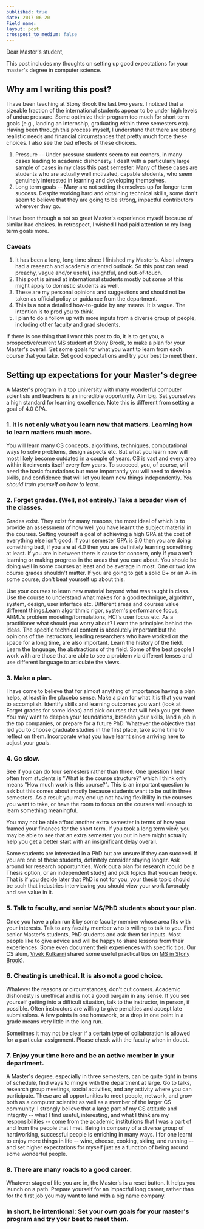 ```yaml
---
published: true
date: 2017-06-20 
Field name: 
layout: post
crosspost_to_medium: false
---
```

Dear Master&#39;s student,

This post includes my thoughts on setting up good expectations for your master&#39;s degree in computer science.

## Why am I writing this post? ##

I have been teaching at Stony Brook the last two years. I noticed that a sizeable fraction of the  international students appear to be under high levels of undue pressure. Some optimize their program too much for short term goals (e.g., landing an internship, graduating within three semesters etc). Having been through this process myself, I understand that there are strong realistic needs and financial circumstances that pretty much force these choices. I also see the bad effects of these choices.

1. Pressure -- Under pressure students seem to cut corners, in many cases leading to academic dishonesty. I dealt with a particularly large sample of cases in my class this past semester. Many of these cases are students who are actually well motivated, capable students, who seem genuinely interested in learning and developing themselves.
2. Long term goals -- Many are not setting themselves up for longer term success. Despite working hard and obtaining technical skills, some don&#39;t seem to believe that they are going to be strong, impactful contributors wherever they go.

I have been through a not so great Master&#39;s experience myself because of similar bad choices. In retrospect, I wished I had paid attention to my long term goals more.

### Caveats ###

1. It has been a long, long time since I finished my Master&#39;s. Also I always had a research and academia oriented outlook. So this post can read preachy, vague and/or useful, insightful, and out-of-touch.
2. This post is aimed at international students mostly but some of this might apply to domestic students as well.
3. These are my personal opinions and suggestions and should not be taken as official policy or guidance from the department.
4. This is a not a detailed how-to-guide by any means. It is vague. The intention is to prod you to think.
5. I plan to do a follow up with more inputs from a diverse group of people, including other faculty and grad students.

If there is one thing that I want this post to do, it is to get you, a prospective/current MS student at Stony Brook, to make a plan for your Master&#39;s overall. Set some goals for what you want to learn from each course that you take. Set good expectations and try your best to meet them.

## Setting up expectations for your Master&#39;s degree ##

A Master&#39;s program in a top university with many wonderful computer scientists and teachers is an incredible opportunity.  Aim big. Set yourselves a high standard for learning excellence. Note this is different from setting a goal of 4.0 GPA.

### 1. It is not only what you learn now that matters. Learning how to learn matters much more. ###

You will learn many CS concepts, algorithms, techniques, computational ways to solve problems, design aspects etc. But what you learn now will most likely become outdated in a couple of years. CS is vast and every area within it reinvents itself every few years. To succeed, you, of course, will need the basic foundations but more importantly you will need to develop skills, and confidence that will let you learn new things independently. _You should train yourself on how to learn._

### 2. Forget grades. (Well, not entirely.) Take a broader view of the classes. ###

Grades exist. They exist for many reasons, the most ideal of which is to provide an assessment of how well you have learnt the subject material in the courses. Setting yourself a goal of achieving a high GPA at the cost of everything else isn&#39;t good. If your semester GPA is 3.0 then you are doing something bad, if you are at 4.0 then you are definitely learning something at least. If you are in between there is cause for concern, only if you aren&#39;t learning or making progress in the areas that you care about. You should be doing well in some courses at least and be average in most. One or two low course grades shouldn&#39;t matter. If you are going to get a solid B+ or an A- in some course, don&#39;t beat yourself up about this.

Use your courses to learn new material beyond what was taught in class. Use the course to understand what makes for a good technique, algorithm, system, design, user interface etc. Different areas and courses value different things.Learn algorithmic rigor, system&#39;s performance focus, AI/ML&#39;s problem modeling/formulations, HCI&#39;s user focus etc. As a practitioner what should you worry about? Learn the principles behind the ideas. The specific technical content is absolutely important but the opinions of the instructors, leading researchers who have worked on the space for a long time, are also important. Learn the history of the field. Learn the language, the abstractions of the field. Some of the best people I work with are those that are able to see a problem via different lenses and use different language to articulate the views.

### 3. Make a plan. ###

I have come to believe that for almost anything of importance having a plan helps, at least in the placebo sense. Make a plan for what it is that you want to accomplish. Identify skills and learning outcomes you want (look at Forget grades for some ideas) and pick courses that will help you get there. You may want to deepen your foundations, broaden your skills, land a job in the top companies, or prepare for a future PhD. Whatever the objective that led you to choose graduate studies in the first place, take some time to reflect on them. Incorporate what you have learnt since arriving here to adjust your goals.

### 4. Go slow. ###

See if you can do four semesters rather than three. One question I hear often from students is &quot;What is the course structure?&quot; which I think only means &quot;How much work is this course?&quot;. This is an important question to ask but this comes about mostly because students want to be out in three semesters. As a result you may end up not having flexibility in the courses you want to take, or have the room to focus on the courses well enough to learn something meaningful.

You may not be able afford another extra semester in terms of how you framed your finances for the short term. If you took a long term view, you may be able to see that an extra semester you put in here might actually help you get a better start with an insignificant delay overall.

Some students are interested in a PhD but are unsure if they can succeed. If you are one of these students, definitely consider staying longer. Ask around for research opportunities. Work out a plan for research (could be a Thesis option, or an independent study) and pick topics that you can hedge. That is if you decide later that PhD is not for you, your thesis topic should be such that industries interviewing you should view your work favorably and see value in it.

### 5. Talk to faculty, and senior MS/PhD students about your plan. ###

Once you have a plan run it by some faculty member whose area fits with your interests. Talk to any faculty member who is willing to talk to you. Find senior Master&#39;s students, PhD students and ask them for inputs. Most people like to give advice and will be happy to share lessons from their experiences. Some even document their experiences with specific tips. Our CS alum, <a href="http://viveksck.github.io/">Vivek Kulkarni</a> shared some useful practical tips on <a href="https://medium.com/@viveksck/acing-your-masters-at-stony-brook-8d4b92cc49fc">MS in Stony Brook</a>).

### 6. Cheating is unethical. It is also not a good choice. ###

Whatever the reasons or circumstances, don&#39;t cut corners. Academic dishonesty is unethical and is not a good bargain in any sense. If you see yourself getting into a difficult situation, talk to the instructor, in person, if possible. Often instructors are willing to give penalties and accept late submissions. A few points in one homework, or a drop in one point in a grade means very little in the long run.

Sometimes it may not be clear if a certain type of collaboration is allowed for a particular assignment. Please check with the faculty when in doubt.

### 7. Enjoy your time here and be an active member in your department. ###

A Master&#39;s degree, especially in three semesters, can be quite tight in terms of schedule, find ways to mingle with the department at large. Go to talks, research group meetings, social activities, and any activity where you can participate. These are all opportunities to meet people, network, and grow both as a computer scientist as well as a member of the larger CS community. I strongly believe that a large part of my CS attitude and integrity -- what I find useful, interesting, and what I think are my responsibilities -- come from the academic institutions that I was a part of and from the people that I met. Being in company of a diverse group of hardworking, successful people is enriching in many ways. I for one learnt to enjoy more things in life -- wine, cheese, cooking, skiing, and running -- and set higher expectations for myself just as a function of being around some wonderful people.

### 8. There are many roads to a good career. ###

Whatever stage of life you are in, the Master&#39;s is a reset button. It helps you launch on a path. Prepare yourself for an impactful long career, rather than for the first job you may want to land with a big name company.

### In short, be intentional: Set your own goals for your master&#39;s program and try your best to meet them. ###
